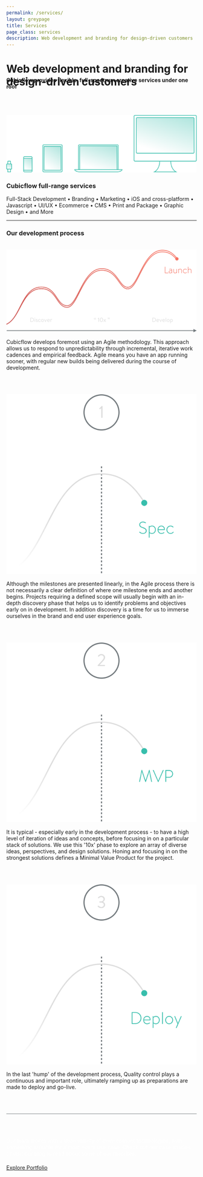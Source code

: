 ```yaml
---
permalink: /services/
layout: greypage
title: Services
page_class: services
description: Web development and branding for design-driven customers
---
```



# Web development and branding for design-driven customers

<h4 style="margin-top: -3.5em;">Cubicflow provides flexible, full-spectrum creative services under one roof</h4>

<br><br>

<img src="/assets/img/services/process--devices.svg">

### Cubicflow full-range services

Full-Stack Development   •	  Branding   •   Marketing   •   iOS and cross-platform   • 	 Javascript   • 	 UI/UX   •  	Ecommerce   •  	CMS   •  	Print and Package   •  	Graphic Design   •  	and More

---

### Our development process

<br>

<img src="/assets/img/services/process--graph.svg">

<br>

Cubicflow develops foremost using an Agile methodology. This approach allows us to respond to unpredictability through incremental, iterative work cadences and empirical feedback. Agile means you have an app running sooner, with regular new builds being delivered during the course of development.

<br><br>

<img src="/assets/img/services/process--stage-1.svg">

<br>

Although the milestones are presented linearly, in the Agile process there is not necessarily a clear definition of where one milestone ends and another begins. Projects requiring a defined scope will usually begin with an in-depth discovery phase that helps us to identify problems and objectives early on in development. In addition discovery is a time for us to immerse ourselves in the brand and end user experience goals.  

<br><br>

<img src="/assets/img/services/process--stage-2.svg">

<br>

It is typical - especially early in the development process - to have a high level of iteration of ideas and concepts, before focusing in on a particular stack of solutions. We use this '10x' phase to explore an array of diverse ideas, perspectives, and design solutions. Honing and focusing in on the strongest solutions defines a Minimal Value Product for the project.

<br><br>

<img src="/assets/img/services/process--stage-3.svg">

<br>

In the last 'hump' of the development process, Quality control plays a continuous and important role, ultimately ramping up as preparations are made to deploy and go-live.

<br><br>

<div style="border-bottom: 1px solid #737A7E;"></div>

<br><br>

<div style="color: #ffffff; margin-bottom: 20px;">Our team works with a wide variety of development technologies, with something suitable for almost every use case. Check out our case studies or visit our blog to read about some of our favorites.</div>

<a href="/" class="button">Explore Portfolio</a>
